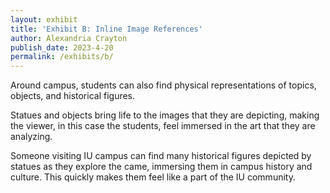 ```yaml
---
layout: exhibit
title: 'Exhibit B: Inline Image References'
author: Alexandria Crayton
publish_date: 2023-4-20
permalink: /exhibits/b/
---
```


Around campus, students can also find physical representations of topics, objects, and historical figures.  

Statues and objects bring life to the images that they are depicting, making the viewer, in this case the students, feel immersed in the art that they are analyzing.

Someone visiting IU campus can find many historical figures depicted by statues as they explore the came, immersing them in campus history and culture. This quickly makes them feel like a part of the IU community.
